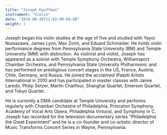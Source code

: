 ```yaml
---
title: "Joseph Kauffman"
instrument: "Violin"
date: "2018-08-16T11:02:00-04:00"
weight: 2
---
```

Joseph began his violin studies at the age of five and studied with Yayoi Numazawa, James Lyon, Max Zorin, and Eduard Schmieder. He holds violin performance degrees from Pennsylvania State University (BM) and Temple University (MM) with distinction. As violinist and violist, Joseph has appeared as a soloist with Temple Symphony Orchestra, Williamsport Chamber Orchestra, and Pennsylvania State University Philharmonic and has performed on prestigious concert stages in the US, France, Austria, Chile, Germany, and Russia. He joined the acclaimed iPalpiti Artists International in 2010 and has participated in master classes with Jaime Laredo, Philip Setzer, Martin Chalifour, Shanghai Quartet, Emerson Quartet, and Tokyo Quartet.

He is currently a DMA candidate at Temple University and performs regularly with Chamber Orchestra of Philadelphia, Princeton Symphony, Academy of Vocal Arts Opera, Philadelphia Virtuosi, and Symphony in C. Joseph has recorded for the television documentary series “Philadelphia the Great Experiment” and he is a co-founder and co-artistic director of Music Transforms Concert Series in Wayne, Pennsylvania.